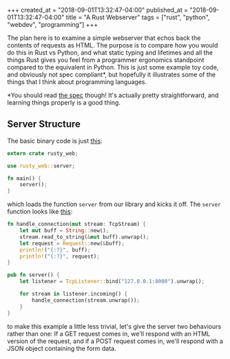 +++
created_at = "2018-09-01T13:32:47-04:00"
published_at = "2018-09-01T13:32:47-04:00"
title = "A Rust Webserver"
tags = ["rust", "python", "webdev", "programming"]
+++

The plan here is to examine a simple webserver that echos back the contents of requests as HTML. The purpose is to compare how you would do this in Rust vs Python, and what static typing and lifetimes and all the things Rust gives you feel from a programmer ergonomics standpoint compared to the equivalent in Python.  This is just some example toy code, and obviously not spec compliant*, but hopefully it illustrates some of the things that I think about programming languages.

*You should read [the spec](https://tools.ietf.org/html/rfc2616#section-5.1) though! It's actually pretty straightforward, and learning things properly is a good thing.
## Server Structure

The basic binary code is just [this](https://github.com/esnowkropla/rusty-web/blob/master/src/bin/main.rs):
```rust
extern crate rusty_web;

use rusty_web::server;

fn main() {
    server();
}
```

which loads the function `server` from our library and kicks it off.  The `server` function looks like [this](https://github.com/esnowkropla/rusty-web/blob/master/src/lib.rs):

```rust
fn handle_connection(mut stream: TcpStream) {
    let mut buff = String::new();
    stream.read_to_string(&mut buff).unwrap();
    let request = Request::new(&buff);
    println!("{:?}", buff);
    println!("{:?}", request);
}

pub fn server() {
    let listener = TcpListener::bind("127.0.0.1:8000").unwrap();

    for stream in listener.incoming() {
        handle_connection(stream.unwrap());
    }
}
```
to make this example a little less trivial, let's give the server two behaviours rather than one: If a GET request comes in, we'll respond with an HTML version of the request, and if a POST request comes in, we'll respond with a JSON object containing the form data.
